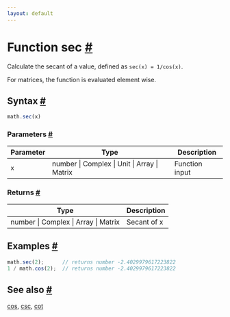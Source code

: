 ```yaml
---
layout: default
---
```


<!-- Note: This file is automatically generated from source code comments. Changes made in this file will be overridden. -->

<h1 id="function-sec">Function sec <a href="#function-sec" title="Permalink">#</a></h1>

Calculate the secant of a value, defined as `sec(x) = 1/cos(x)`.

For matrices, the function is evaluated element wise.


<h2 id="syntax">Syntax <a href="#syntax" title="Permalink">#</a></h2>

```js
math.sec(x)
```

<h3 id="parameters">Parameters <a href="#parameters" title="Permalink">#</a></h3>

Parameter | Type | Description
--------- | ---- | -----------
`x` | number &#124; Complex &#124; Unit &#124; Array &#124; Matrix | Function input

<h3 id="returns">Returns <a href="#returns" title="Permalink">#</a></h3>

Type | Description
---- | -----------
number &#124; Complex &#124; Array &#124; Matrix | Secant of x


<h2 id="examples">Examples <a href="#examples" title="Permalink">#</a></h2>

```js
math.sec(2);      // returns number -2.4029979617223822
1 / math.cos(2);  // returns number -2.4029979617223822
```


<h2 id="see-also">See also <a href="#see-also" title="Permalink">#</a></h2>

[cos](cos.html),
[csc](csc.html),
[cot](cot.html)
